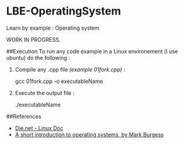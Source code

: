 LBE-OperatingSystem
===================

Learn by example : Operating system

WORK IN PROGRESS.

##Execution
To run any code example in a Linux environement (I use ubuntu) do the following :

1) Compile any .cpp file *(example 01fork.cpp)* :

    gcc 01fork.cpp -o executableName    
  
2) Execute the output file :

    ./executableName
    
##References
- [Die.net - Linux Doc](http://www.die.net)
- [A short introduction to operating systems, by Mark Burgess](http://www.iu.hio.no/~mark/os/os.html)
